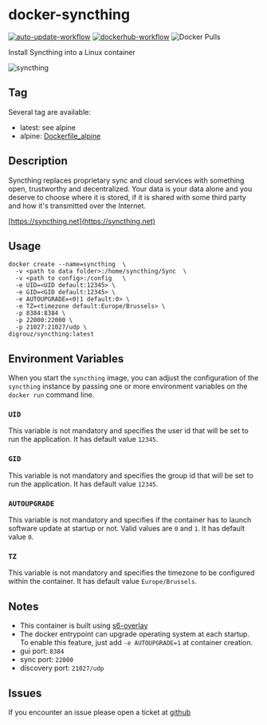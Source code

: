 # docker-syncthing

[![auto-update-workflow](https://github.com/digrouz/docker-syncthing/actions/workflows/auto-update.yml/badge.svg)](https://github.com/digrouz/docker-syncthing/actions/workflows/auto-update.yml)
[![dockerhub-workflow](https://github.com/digrouz/docker-syncthing/actions/workflows/dockerhub.yml/badge.svg)](https://github.com/digrouz/docker-syncthing/actions/workflows/dockerhub.yml)
![Docker Pulls](https://img.shields.io/docker/pulls/digrouz/syncthing)

Install Syncthing into a Linux container

![syncthing](https://syncthing.net/img/logo-horizontal.svg)

## Tag

Several tag are available:

* latest: see alpine
* alpine: [Dockerfile_alpine](https://github.com/digrouz/docker-syncthing/blob/master/Dockerfile_alpine)

## Description

Syncthing replaces proprietary sync and cloud services with something open, trustworthy and decentralized.
Your data is your data alone and you deserve to choose where it is stored, if it is shared with some third party and how it's transmitted over the Internet.

[https://syncthing.net](https://syncthing.net)

## Usage

    docker create --name=syncthing  \
      -v <path to data folder>:/home/syncthing/Sync  \
      -v <path to config>:/config   \
      -e UID=<UID default:12345> \
      -e GID=<GID default:12345> \
      -e AUTOUPGRADE=<0|1 default:0> \
      -e TZ=<timezone default:Europe/Brussels> \
      -p 8384:8384 \
      -p 22000:22000 \
      -p 21027:21027/udp \
    digrouz/syncthing:latest

## Environment Variables

When you start the `syncthing` image, you can adjust the configuration of the `syncthing` instance by passing one or more environment variables on the `docker run` command line.

### `UID`

This variable is not mandatory and specifies the user id that will be set to run the application. It has default value `12345`.

### `GID`

This variable is not mandatory and specifies the group id that will be set to run the application. It has default value `12345`.

### `AUTOUPGRADE`

This variable is not mandatory and specifies if the container has to launch software update at startup or not. Valid values are `0` and `1`. It has default value `0`.

### `TZ`

This variable is not mandatory and specifies the timezone to be configured within the container. It has default value `Europe/Brussels`.

## Notes

* This container is built using [s6-overlay](https://github.com/just-containers/s6-overlay)
* The docker entrypoint can upgrade operating system at each startup. To enable this feature, just add `-e AUTOUPGRADE=1` at container creation.
* gui port: `8384`
* sync port: `22000`
* discovery port: `21027/udp`

## Issues

If you encounter an issue please open a ticket at [github](https://github.com/digrouz/docker-syncthing/issues)
